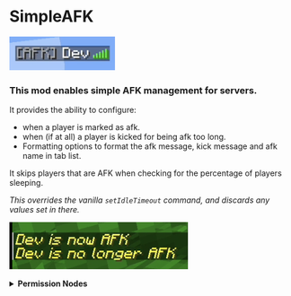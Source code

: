 # SimpleAFK

![AFK Tab List](https://github.com/MagnusHJensen/SimpleAFK/blob/1.20.x/images/afk-tab-list.png?raw=true "Tab list with an AKF tag added to the Dev player")

### This mod enables simple AFK management for servers.

It provides the ability to configure:
- when a player is marked as afk.
- when (if at all) a player is kicked for being afk too long.
- Formatting options to format the afk message, kick message and afk name in tab list.

It skips players that are AFK when checking for the percentage of players sleeping.

_This overrides the vanilla `setIdleTimeout` command, and discards any values set in there._

![AFK Messages](https://github.com/MagnusHJensen/SimpleAFK/blob/1.20.x/images/afk-messages.png?raw=true "Chat messages of a player going AFK and then no longer being marked as AFK")

<details>
<summary><b>Permission Nodes</b></summary>

Simple AFK introduces some standard permission nodes if you are using a permission system.

_**NOTE:** The default defined in () only matters if you are **NOT** using a permission mod._
- `simpleafk.toggle` - Allows the player to toggle their AFK status
- `simpleafk.toggle.target` - Allows the player to toggle another player's AFK status
- `simpleafk.bypass` - Allows the player to bypass AFK status (Meaning they won't get marked as AFK and won't get kicked)
- `simpleafk.bypass_sleep` - Allows the player to bypass the [sleep required percentage](https://minecraft.fandom.com/wiki/Game_rule) check (Default: Only OP's have this permission)

</details>